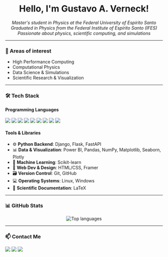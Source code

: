 <!-- Profile README for Gustavo A. Verneck -->

<h1 align="center">Hello, I'm Gustavo A. Verneck!</h1>

<p align="center">
  <em>Master's student in Physics at the Federal University of Espírito Santo</em><br/>
  <em>Graduated in Physics from the Federal Institute of Espírito Santo (IFES)</em><br/>
  <em>Passionate about physics, scientific computing, and simulations</em>
</p>

---

### 🧪 Areas of interest
- High Performance Computing
- Computational Physics
- Data Science & Simulations
- Scientific Research & Visualization

---

### 🛠️ Tech Stack

#### Programming Languages

<p>
  <img src="https://img.shields.io/badge/-Python-3776AB?style=for-the-badge&logo=python&logoColor=white"/>
  <img src="https://img.shields.io/badge/-Rust-000000?style=for-the-badge&logo=rust&logoColor=white"/>
  <img src="https://img.shields.io/badge/-Fortran-734F96?style=for-the-badge&logo=fortran&logoColor=white"/>
  <img src="https://img.shields.io/badge/-C++-00599C?style=for-the-badge&logo=cplusplus&logoColor=white"/>
  <img src="https://img.shields.io/badge/-Java-007396?style=for-the-badge&logo=java&logoColor=white"/>
  <img src="https://img.shields.io/badge/-SQL-4479A1?style=for-the-badge&logo=mysql&logoColor=white"/>
  <img src="https://img.shields.io/badge/-OpenCL-1C1C1C?style=for-the-badge&logo=amd&logoColor=white"/>
  <img src="https://img.shields.io/badge/-JavaScript-F7DF1E?style=for-the-badge&logo=javascript&logoColor=black"/>
  <img src="https://img.shields.io/badge/-TypeScript-3178C6?style=for-the-badge&logo=typescript&logoColor=white"/>
</p>

#### Tools & Libraries

- ⚙️ **Python Backend**: Django, Flask, FastAPI  
- 📊 **Data & Visualization**: Power BI, Pandas, NumPy, Matplotlib, Seaborn, Plotly  
- 🤖 **Machine Learning**: Scikit-learn  
- 🎨 **Web Dev & Design**: HTML/CSS, Framer  
- 🗃 **Version Control**: Git, GitHub  
- 💻 **Operating Systems**: Linux, Windows  
- 📄 **Scientific Documentation**: LaTeX

---

### 📊 GitHub Stats

<p align="center">
  <img src="https://github-readme-stats.vercel.app/api/top-langs/?username=gustavoverneck&layout=compact&theme=tokyonight" alt="Top languages"/>
</p>

---

### 📫 Contact Me

<p>
  <a href="mailto:gustavoverneck@gmail.com"><img src="https://img.shields.io/badge/-Email-D14836?style=for-the-badge&logo=gmail&logoColor=white"/></a>
  <a href="https://www.linkedin.com/in/gustavoverneck"><img src="https://img.shields.io/badge/-LinkedIn-0077B5?style=for-the-badge&logo=linkedin&logoColor=white"/></a>
  <a href="https://gustavoverneck.framer.website/"><img src="https://img.shields.io/badge/-Website-24292E?style=for-the-badge&logo=github&logoColor=white"/>
</p>
